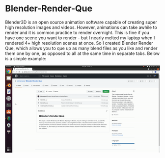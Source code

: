 # Blender-Render-Que
Blender3D is an open source animation software capable of creating super high resolution images and videos. However, animations can take awhile to render and it is common practice to render overnight. This is fine if you have one scene you want to render - but I nearly melted my laptop when I rendered 4+ high resolution scenes at once. So I created Blender Render Que, which allows you to que up as many blend files as you like and render them one by one, as opposed to all at the same time in separate tabs. Below is a simple example:

![alt-text](https://github.com/kelmensonj/Blender-Render-Que/blob/main/render_gif.gif)
